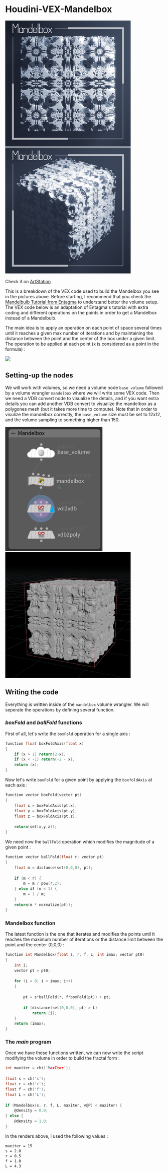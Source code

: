 # Houdini-VEX-Mandelbox

<img src="https://github.com/ObeidaZakzak/Houdini-VEX-Mandelbox/blob/main/mandelbox_renders/1.png" width="400" height="400"> <img src="https://github.com/ObeidaZakzak/Houdini-VEX-Mandelbox/blob/main/mandelbox_renders/4.png" width="400" height="400">

Check it on [ArtStation](https://www.artstation.com/artwork/Krk3ao)

This is a breakdown of the VEX code used to build the Mandelbox you see in the pictures above. Before starting, I recommend that you check the [Mandelbulb Tutorial from Entagma](https://www.sidefx.com/tutorials/vex-in-houdini-mandelbrot-and-mandelbulb/) to understand better the volume setup. The VEX code below is an adaptation of Entagma's tutorial with extra coding and different operations on the points in order to get a Mandelbox instead of a Mandelbulb.

The main idea is to apply an operation on each point of space several times until it reaches a given max number of iterations and by maintaining the distance between the point and the center of the box under a given limit.
The operation to be applied at each point (x is considered as a point in the formula) : 

<img src="https://wikimedia.org/api/rest_v1/media/math/render/svg/1d9ea0d7b00d8c135f1fdd67727d2834e0dbe58b">

## Setting-up the nodes
We will work with volumes, so we need a volume node `base_volume` followed by a volume wrangler `mandelbox` where we will write some VEX code. Then we need a VDB convert node to visualize the details, and if you want extra details you can add another VDB convert to visualize the mandelbox as a polygones mesh (but it takes more time to compute). Note that in order to visulize the mandelbox correctly, the `base_volume` size must be set to 12x12, and the volume sampling to something higher than 150.

<img src="https://github.com/ObeidaZakzak/Houdini-VEX-Mandelbox/blob/main/mandelbox_renders/mandelbox_nodes.png" width="310" height="395"> <img src="https://github.com/ObeidaZakzak/Houdini-VEX-Mandelbox/blob/main/mandelbox_renders/mandelbox_vdb.png" width="400" height="400">

## Writing the code
Everything is written inside of the `mandelbox` volume wrangler. We will seperate the operations by defining several function.

### *boxFold* and *ballFold* functions
First of all, let's write the `boxFold` operation for a single axis :

```C
function float boxFoldAxis(float x)
{
    if (x > 1) return(2-x);
    if (x < -1) return(-2 - x);
    return (x);
}
```

Now let's write `boxFold` for a given point by applying the `boxfoldAxis` at each axis :

```C
function vector boxFold(vector pt)
{
    float x = boxFoldAxis(pt.x);
    float y = boxFoldAxis(pt.y);
    float z = boxFoldAxis(pt.z);
    
    return(set(x,y,z));
}
```

We need now the `ballFold` operation which modifies the magnitude of a given point :

```C
function vector ballFold(float r; vector pt)
{
    float m = distance(set(0,0,0), pt);
    
    if (m < r) {
        m = m / pow(r,2);
    } else if (m < 1) {
        m = 1 / m;
    }
    return(m * normalize(pt));
}
```

### Mandelbox function
The latest function is the one that iterates and modifies the points until it reaches the maximum number of iterations or the distance limit between the point and the center (0,0,0) :

```C
function int Mandelbox(float s, r, f, L; int imax; vector pt0)
{
    int i;
    vector pt = pt0;
    
    for (i = 0; i < imax; i++)
    {
    
        pt = s*ballFold(r, f*boxFold(pt)) + pt;
        
        if (distance(set(0,0,0), pt) > L)
            return (i);
    }
    return (imax);
}
```

### The *main* program
Once we have these functions written, we can now write the script modifying the volume in order to build the fractal form :

```C
int maxiter = chi('MaxIter');

float s = ch('s');
float r = ch('r');
float f = ch('f');
float L = ch('L');

if (Mandelbox(s, r, f, L, maxiter, v@P) < maxiter) {
    @density = 0.0;
} else {
    @density = 1.0;
}
```

In the renders above, I used the following values :
```
maxiter = 15
s = 2.0
r = 0.5
f = 1.0
L = 4.3
```
